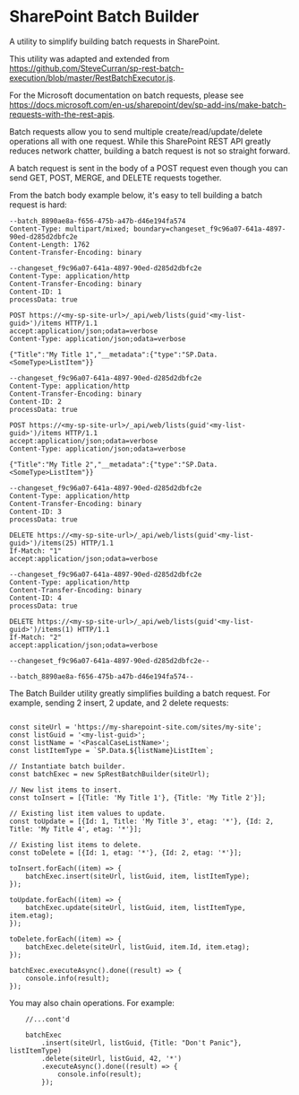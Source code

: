 # SharePoint Batch Builder
A utility to simplify building batch requests in SharePoint.

This utility was adapted and extended from https://github.com/SteveCurran/sp-rest-batch-execution/blob/master/RestBatchExecutor.js.

For the Microsoft documentation on batch requests, please see https://docs.microsoft.com/en-us/sharepoint/dev/sp-add-ins/make-batch-requests-with-the-rest-apis.

Batch requests allow you to send multiple create/read/update/delete operations all with one request. While this SharePoint REST API 
greatly reduces network chatter, building a batch request is not so straight forward.

A batch request is sent in the body of a POST request even though you can send GET, POST, MERGE, and DELETE requests together.

From the batch body example below, it's easy to tell building a batch request is hard:

```(text)
--batch_8890ae8a-f656-475b-a47b-d46e194fa574
Content-Type: multipart/mixed; boundary=changeset_f9c96a07-641a-4897-90ed-d285d2dbfc2e
Content-Length: 1762
Content-Transfer-Encoding: binary

--changeset_f9c96a07-641a-4897-90ed-d285d2dbfc2e
Content-Type: application/http
Content-Transfer-Encoding: binary
Content-ID: 1
processData: true

POST https://<my-sp-site-url>/_api/web/lists(guid'<my-list-guid>')/items HTTP/1.1
accept:application/json;odata=verbose
Content-Type: application/json;odata=verbose

{"Title":"My Title 1","__metadata":{"type":"SP.Data.<SomeType>ListItem"}}

--changeset_f9c96a07-641a-4897-90ed-d285d2dbfc2e
Content-Type: application/http
Content-Transfer-Encoding: binary
Content-ID: 2
processData: true

POST https://<my-sp-site-url>/_api/web/lists(guid'<my-list-guid>')/items HTTP/1.1
accept:application/json;odata=verbose
Content-Type: application/json;odata=verbose

{"Title":"My Title 2","__metadata":{"type":"SP.Data.<SomeType>ListItem"}}

--changeset_f9c96a07-641a-4897-90ed-d285d2dbfc2e
Content-Type: application/http
Content-Transfer-Encoding: binary
Content-ID: 3
processData: true

DELETE https://<my-sp-site-url>/_api/web/lists(guid'<my-list-guid>')/items(25) HTTP/1.1
If-Match: "1"
accept:application/json;odata=verbose

--changeset_f9c96a07-641a-4897-90ed-d285d2dbfc2e
Content-Type: application/http
Content-Transfer-Encoding: binary
Content-ID: 4
processData: true

DELETE https://<my-sp-site-url>/_api/web/lists(guid'<my-list-guid>')/items(1) HTTP/1.1
If-Match: "2"
accept:application/json;odata=verbose

--changeset_f9c96a07-641a-4897-90ed-d285d2dbfc2e--

--batch_8890ae8a-f656-475b-a47b-d46e194fa574--
```

The Batch Builder utility greatly simplifies building a batch request. For example, sending 2 insert, 2 update, and 2 delete requests:

```(JavaScript)

const siteUrl = 'https://my-sharepoint-site.com/sites/my-site';
const listGuid = '<my-list-guid>';
const listName = '<PascalCaseListName>';
const listItemType = `SP.Data.${listName}ListItem`;

// Instantiate batch builder.
const batchExec = new SpRestBatchBuilder(siteUrl);

// New list items to insert.
const toInsert = [{Title: 'My Title 1'}, {Title: 'My Title 2'}];

// Existing list item values to update.
const toUpdate = [{Id: 1, Title: 'My Title 3', etag: '*'}, {Id: 2, Title: 'My Title 4', etag: '*'}];

// Existing list items to delete.
const toDelete = [{Id: 1, etag: '*'}, {Id: 2, etag: '*'}];

toInsert.forEach((item) => {
    batchExec.insert(siteUrl, listGuid, item, listItemType);
});

toUpdate.forEach((item) => {
    batchExec.update(siteUrl, listGuid, item, listItemType, item.etag);
});

toDelete.forEach((item) => {
    batchExec.delete(siteUrl, listGuid, item.Id, item.etag);
});

batchExec.executeAsync().done((result) => {
    console.info(result);
});

```

You may also chain operations. For example:

```(JavaScript)
    //...cont'd

    batchExec
        .insert(siteUrl, listGuid, {Title: "Don't Panic"}, listItemType)
        .delete(siteUrl, listGuid, 42, '*')
        .executeAsync().done((result) => {
            console.info(result);
        });

```